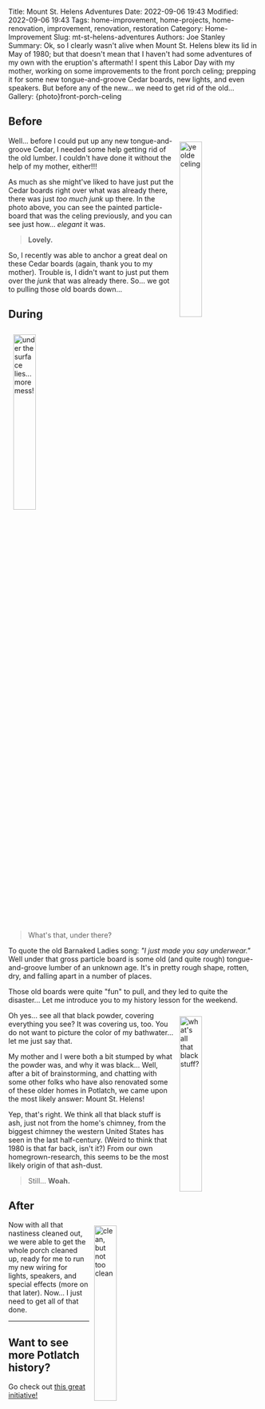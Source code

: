 Title: Mount St. Helens Adventures
Date: 2022-09-06 19:43
Modified: 2022-09-06 19:43
Tags: home-improvement, home-projects, home-renovation, improvement, renovation, restoration
Category: Home-Improvement
Slug: mt-st-helens-adventures
Authors: Joe Stanley
Summary: Ok, so I clearly wasn't alive when Mount St. Helens blew its lid in May of 1980; but that doesn't mean that I haven't had some adventures of my own with the eruption's aftermath! I spent this Labor Day with my mother, working on some improvements to the front porch celing; prepping it for some new tongue-and-groove Cedar boards, new lights, and even speakers. But before any of the new... we need to get rid of the old...
Gallery: {photo}front-porch-celing

## Before

<img src="{attach}/images/front-porch-celing/ima_46ba6d7.jpeg" style="width: 30%; margin: 10px;" alt="ye olde celing" align="right">

Well... before I could put up any new tongue-and-groove Cedar, I needed some help getting rid of the old lumber. I couldn't have done it without the
help of my mother, either!!!

As much as she might've liked to have just put the Cedar boards right over what was already there, there was just *too much junk* up there. In the
photo above, you can see the painted particle-board that was the celing previously, and you can see just how... *elegant* it was.

> **Lovely.**

So, I recently was able to anchor a great deal on these Cedar boards (again, thank you to my mother). Trouble is, I didn't want to just put them over the
*junk* that was already there. So... we got to pulling those old boards down...

## During

<img src="{attach}/images/front-porch-celing/ima_2c5d0b8.jpeg" style="width: 30%; margin: 10px;" alt="under the surface lies... more mess!">

> What's that, under there?

To quote the old Barnaked Ladies song: *"I just made you say underwear."* Well under that gross particle board is some old (and quite rough) tongue-and-groove
lumber of an unknown age. It's in pretty rough shape, rotten, dry, and falling apart in a number of places.

Those old boards were quite "fun" to pull, and they led to quite the disaster... Let me introduce you to my history lesson for the weekend.

<img src="{attach}/images/front-porch-celing/ima_2b4ed17.jpeg" style="width: 30%; margin: 10px;" alt="what's all that black stuff?" align="right">

Oh yes... see all that black powder, covering everything you see? It was covering us, too. You do not want to picture the color of my bathwater... let me just
say that.

My mother and I were both a bit stumped by what the powder was, and why it was black... Well, after a bit of brainstorming, and chatting with some other folks
who have also renovated some of these older homes in Potlatch, we came upon the most likely answer: Mount St. Helens!

Yep, that's right. We think all that black stuff is ash, just not from the home's chimney, from the biggest chimney the western United States has seen in the last
half-century. (Weird to think that 1980 is that far back, isn't it?) From our own homegrown-research, this seems to be the most likely origin of that ash-dust.

> Still... **Woah.**

## After

<img src="{attach}/images/front-porch-celing/ima_b58184b.jpeg" style="width: 30%; margin: 10px;" alt="clean, but not too clean" align="right">

Now with all that nastiness cleaned out, we were able to get the whole porch cleaned up, ready for me to run my new wiring for lights, speakers, and special
effects (more on that later). Now... I just need to get all of that done.

---

## Want to see more Potlatch history?

Go check out [this great initiative!](https://kitstokes.github.io/potlatch-portal/)